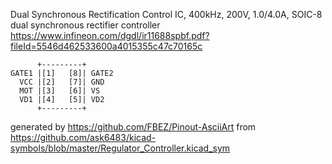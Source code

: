 Dual Synchronous Rectification Control IC, 400kHz, 200V, 1.0/4.0A, SOIC-8
dual synchronous rectifier controller
https://www.infineon.com/dgdl/ir11688spbf.pdf?fileId=5546d462533600a4015355c47c70165c


	      +---------+
	GATE1 |[1]   [8]| GATE2
	  VCC |[2]   [7]| GND
	  MOT |[3]   [6]| VS
	  VD1 |[4]   [5]| VD2
	      +---------+


generated by https://github.com/FBEZ/Pinout-AsciiArt from https://github.com/ask6483/kicad-symbols/blob/master/Regulator_Controller.kicad_sym